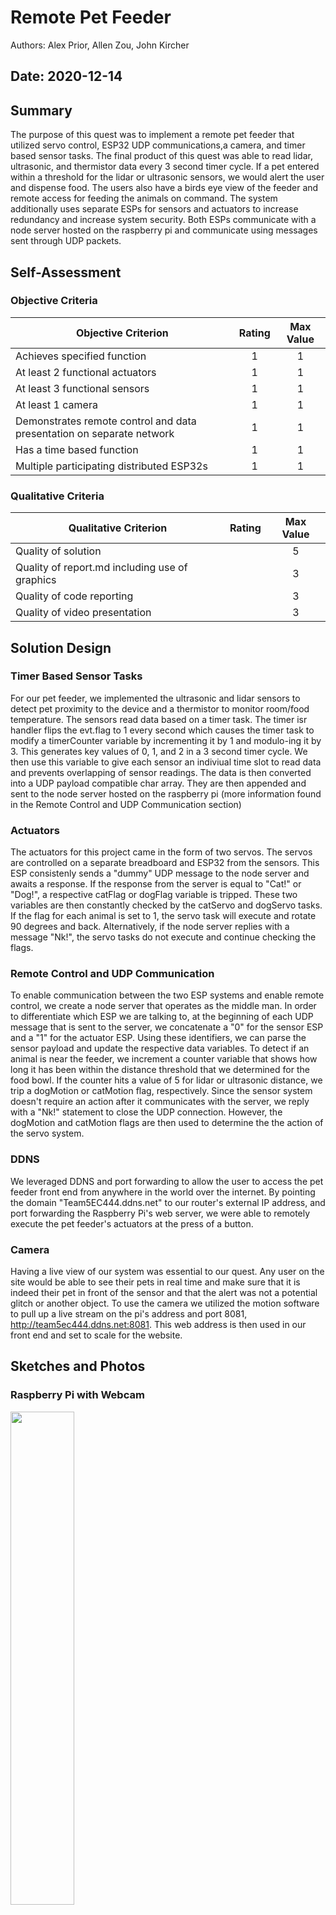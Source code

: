 # Remote Pet Feeder
Authors: Alex Prior, Allen Zou, John Kircher

Date: 2020-12-14
-----

## Summary
The purpose of this quest was to implement a remote pet feeder that utilized servo control, ESP32 UDP communications,a camera, and timer based sensor tasks. The final product of this quest was able to read lidar, ultrasonic, and thermistor data every 3 second timer cycle. If a pet entered within a threshold for the lidar or ultrasonic sensors, we would alert the user and dispense food. The users also have a birds eye view of the feeder and remote access for feeding the animals on command. The system additionally uses separate ESPs for sensors and actuators to increase redundancy and increase system security. Both ESPs communicate with a node server hosted on the raspberry pi and communicate using messages sent through UDP packets.

## Self-Assessment

### Objective Criteria

| Objective Criterion | Rating | Max Value  | 
|---------------------------------------------|:-----------:|:---------:|
| Achieves specified function | 1 |  1     | 
| At least 2 functional actuators | 1 |  1     | 
| At least 3 functional sensors | 1 |  1     | 
| At least 1 camera | 1 |  1     | 
| Demonstrates remote control and data presentation on separate network | 1 |  1     | 
| Has a time based function | 1 |  1     | 
| Multiple participating distributed ESP32s | 1 |  1     | 


### Qualitative Criteria

| Qualitative Criterion | Rating | Max Value  | 
|---------------------------------------------|:-----------:|:---------:|
| Quality of solution |  |  5     | 
| Quality of report.md including use of graphics |  |  3     | 
| Quality of code reporting |  |  3     | 
| Quality of video presentation |  |  3     | 


## Solution Design
### Timer Based Sensor Tasks
For our pet feeder, we implemented the ultrasonic and lidar sensors to detect pet proximity to the device and a thermistor to monitor room/food temperature. The sensors read data based on a timer task. The timer isr handler flips the evt.flag to 1 every second which causes the timer task to modify a timerCounter variable by incrementing it by 1 and modulo-ing it by 3. This generates key values of 0, 1, and 2 in a 3 second timer cycle. We then use this variable to give each sensor an indiviual time slot to read data and prevents overlapping of sensor readings. The data is then converted into a UDP payload compatible char array. They are then appended and sent to the node server hosted on the raspberry pi (more information found in the Remote Control and UDP Communication section)

### Actuators
The actuators for this project came in the form of two servos. The servos are controlled on a separate breadboard and ESP32 from the sensors. This ESP consistenly sends a "dummy" UDP message to the node server and awaits a response. If the response from the server is equal to "Cat!" or "Dog!", a respective catFlag or dogFlag variable is tripped. These two variables are then constantly checked by the catServo and dogServo tasks. If the flag for each animal is set to 1, the servo task will execute and rotate 90 degrees and back. Alternatively, if the node server replies with a message "Nk!", the servo tasks do not execute and continue checking the flags.

### Remote Control and UDP Communication
To enable communication between the two ESP systems and enable remote control, we create a node server that operates as the middle man. In order to differentiate which ESP we are talking to, at the beginning of each UDP message that is sent to the server, we concatenate a "0" for the sensor ESP and a "1" for the actuator ESP. Using these identifiers, we can parse the sensor payload and update the respective data variables. To detect if an animal is near the feeder, we increment a counter variable that shows how long it has been within the distance threshold that we determined for the food bowl. If the counter hits a value of 5 for lidar or ultrasonic distance, we trip a dogMotion or catMotion flag, respectively. Since the sensor system doesn't require an action after it communicates with the server, we reply with a "Nk!" statement to close the UDP connection. However, the dogMotion and catMotion flags are then used to determine the the action of the servo system.

### DDNS
We leveraged DDNS and port forwarding to allow the user to access the pet feeder front end from anywhere in the world over the internet. By pointing the domain "Team5EC444.ddns.net" to our router's external IP address, and port forwarding the Raspberry Pi's web server, we were able to remotely execute the pet feeder's actuators at the press of a button.

### Camera
Having a live view of our system was essential to our quest. Any user on the site would be able to see their pets in real time and make sure that it is indeed their pet in front of the sensor and that the alert was not a potential glitch or another object. To use the camera we utilized the motion software to pull up a live stream on the pi's address and port 8081, http://team5ec444.ddns.net:8081. This web address is then used in our front end and set to scale for the website. 





## Sketches and Photos
### Raspberry Pi with Webcam
<img src="./images/image2.jpeg" width="45%" />

### Close-up of Raspberry Pi with Webcam
<img src="./images/image3.jpeg" width="45%" />

### Diagram of UDP Communication:
<img src="./images/image4.jpeg" width="45%" />

### Our cat waiting for some food:
<img src="./images/image5.jpeg" width="45%" />

### Close-up of LIDAR, Ultrasonic, Thermistor, and Actuators:
<img src="./images/image6.jpeg" width="45%" />

### Rear/Side View of the Pet Feeder:
<img src="./images/image7.jpeg" width="45%" />

### Front View of the Pet Feeder:
<img src="./images/image8.jpeg" width="45%" />

### Close-up View of the Pet Feeder:
<img src="./images/image9.jpeg" width="45%" />


## Supporting Artifacts
- [Link to video demo](). Not to exceed 120s


## Modules, Tools, Source Used Including Attribution
DDNS, Pi-Webcam, ADC, Ultrasonic sensor, LIDAR sensor, thermistor, actuators, ESP timer

## References
DDNS: https://en.wikipedia.org/wiki/Dynamic_DNS

Pi-Webcam: https://www.raspberrypi.org/products/camera-module-v2/?resellerType=home

ADC Example Code: https://github.com/espressif/esp-idf/tree/39f090a4f1dee4e325f8109d880bf3627034d839/examples/peripherals/adc

Ultrasonic Data Sheet: https://www.maxbotix.com/documents/HRLV-MaxSonar-EZ_Datasheet.pdf

Lidar Data Sheet: http://static.garmin.com/pumac/LIDAR-Lite%20LED%20v4%20Instructions_EN-US.pdf

Timer Design Pattern Brief: http://whizzer.bu.edu/briefs/design-patterns/dp-timer
-----

